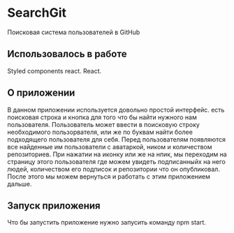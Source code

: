 # SearchGit

Поисковая система пользователей в GitHub

## Использовалось в работе

Styled components react. React.

## О приложении
В данном приложении используется довольно простой интерфейс. есть поисковая строка и кнопка для того что бы найти нужного нам пользователя. Пользователь может ввести в поисковую строку необходимого пользорвателя, или же по буквам найти более подходящего пользователя для себя. Перед пользователям появляются все найденные им пользователи с аватаркой, ником и количеством репозиториев. При нажатии на иконку или же на нпик, мы переходим на страницу этого пользователя где можем увидеть подписанныйх на него людей, количеством его подписок и репозитории что он опубликовал. После этого мы можем вернуться и работать с этим приложением дальше.

## Запуск приложения
Что бы запустить приложение нужно запусить команду npm start.